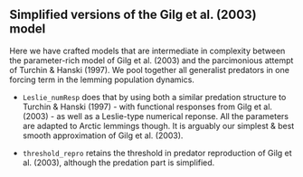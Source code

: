 ## Simplified versions of the Gilg et al. (2003) model

Here we have crafted models that are intermediate in complexity between the parameter-rich model of Gilg et al. (2003) and the parcimonious attempt of Turchin & Hanski (1997). We pool together all generalist predators in one forcing term in the lemming population dynamics. 

* ``Leslie_numResp`` does that by using both a similar predation structure to Turchin & Hanski (1997) - with functional responses from Gilg et al. (2003) - as well as a Leslie-type numerical reponse. All the parameters are adapted to Arctic lemmings though. It is arguably our simplest & best smooth approximation of Gilg et al. (2003). 

* ``threshold_repro`` retains the threshold in predator reproduction of Gilg et al. (2003), although the predation part is simplified. 
